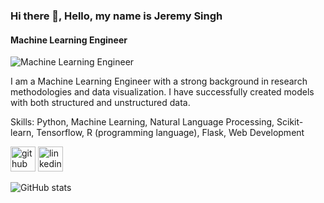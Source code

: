 ### Hi there 👋, Hello, my name is Jeremy Singh
#### Machine Learning Engineer
![Machine Learning Engineer]([https://www.microsoft.com/en-us/research/uploads/prod/2019/12/Theme_navy_ML-NLS-A_12_2019_1920x720-1920x720.jpg](https://github.com/Jeremys11/JeremySingh/blob/main/banner%20machine%20learning.jpg))

I am a Machine Learning Engineer with a strong background in research methodologies and data visualization. I have successfully created models with both structured and unstructured data.

Skills: Python, Machine Learning, Natural Language Processing, Scikit-learn, Tensorflow, R (programming language), Flask, Web Development



[<img src='https://cdn.jsdelivr.net/npm/simple-icons@3.0.1/icons/github.svg' alt='github' height='40'>](https://github.com/Jeremys11)  [<img src='https://cdn.jsdelivr.net/npm/simple-icons@3.0.1/icons/linkedin.svg' alt='linkedin' height='40'>](https://www.linkedin.com/in/https://www.linkedin.com/in/jeremysingh116//)  

![GitHub stats](https://github-readme-stats.vercel.app/api?username=Jeremys11&show_icons=true)  
